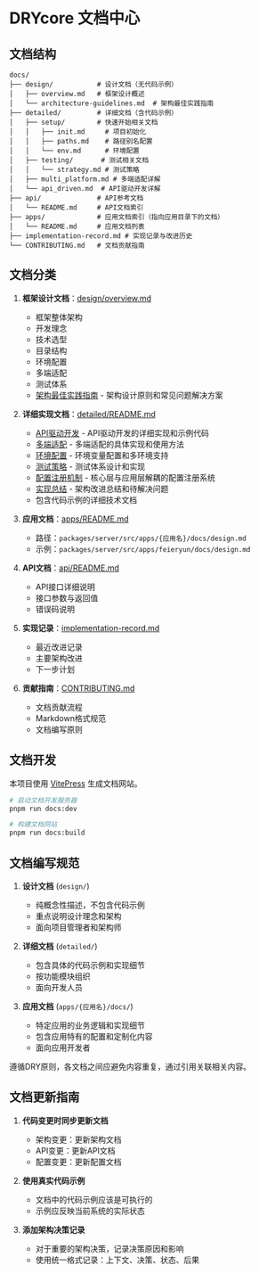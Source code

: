 # DRYcore 文档中心

## 文档结构

```
docs/
├── design/           # 设计文档（无代码示例）
│   ├── overview.md   # 框架设计概述
│   └── architecture-guidelines.md  # 架构最佳实践指南
├── detailed/         # 详细文档（含代码示例）
│   ├── setup/        # 快速开始相关文档
│   │   ├── init.md     # 项目初始化
│   │   ├── paths.md    # 路径别名配置
│   │   └── env.md      # 环境配置
│   ├── testing/       # 测试相关文档
│   │   └── strategy.md # 测试策略
│   ├── multi_platform.md # 多端适配详解
│   └── api_driven.md  # API驱动开发详解
├── api/              # API参考文档
│   └── README.md     # API文档索引
├── apps/             # 应用文档索引（指向应用目录下的文档）
│   └── README.md     # 应用文档列表
├── implementation-record.md # 实现记录与改进历史
└── CONTRIBUTING.md   # 文档贡献指南
```

## 文档分类

1. **框架设计文档**：[design/overview.md](design/overview.md)
   - 框架整体架构
   - 开发理念
   - 技术选型
   - 目录结构
   - 环境配置
   - 多端适配
   - 测试体系
   - [架构最佳实践指南](design/architecture-guidelines.md) - 架构设计原则和常见问题解决方案

2. **详细实现文档**：[detailed/README.md](detailed/README.md)
   - [API驱动开发](detailed/api_driven.md) - API驱动开发的详细实现和示例代码
   - [多端适配](detailed/multi_platform.md) - 多端适配的具体实现和使用方法
   - [环境配置](detailed/setup/env.md) - 环境变量配置和多环境支持
   - [测试策略](detailed/testing/strategy.md) - 测试体系设计和实现
   - [配置注册机制](detailed/config-registry.md) - 核心层与应用层解耦的配置注册系统
   - [实现总结](detailed/implementation-summary.md) - 架构改进总结和待解决问题
   - 包含代码示例的详细技术文档

3. **应用文档**：[apps/README.md](apps/README.md)
   - 路径：`packages/server/src/apps/{应用名}/docs/design.md`
   - 示例：`packages/server/src/apps/feieryun/docs/design.md`

4. **API文档**：[api/README.md](api/README.md)
   - API接口详细说明
   - 接口参数与返回值
   - 错误码说明

5. **实现记录**：[implementation-record.md](implementation-record.md)
   - 最近改进记录
   - 主要架构改进
   - 下一步计划

6. **贡献指南**：[CONTRIBUTING.md](CONTRIBUTING.md)
   - 文档贡献流程
   - Markdown格式规范
   - 文档编写原则

## 文档开发

本项目使用 [VitePress](https://vitepress.dev/) 生成文档网站。

```bash
# 启动文档开发服务器
pnpm run docs:dev

# 构建文档网站
pnpm run docs:build
```

## 文档编写规范

1. **设计文档** (`design/`)
   - 纯概念性描述，不包含代码示例
   - 重点说明设计理念和架构
   - 面向项目管理者和架构师

2. **详细文档** (`detailed/`)
   - 包含具体的代码示例和实现细节
   - 按功能模块组织
   - 面向开发人员

3. **应用文档** (`apps/{应用名}/docs/`)
   - 特定应用的业务逻辑和实现细节
   - 包含应用特有的配置和定制化内容
   - 面向应用开发者

遵循DRY原则，各文档之间应避免内容重复，通过引用关联相关内容。 

## 文档更新指南

1. **代码变更时同步更新文档**
   - 架构变更：更新架构文档
   - API变更：更新API文档
   - 配置变更：更新配置文档
   
2. **使用真实代码示例**
   - 文档中的代码示例应该是可执行的
   - 示例应反映当前系统的实际状态
   
3. **添加架构决策记录**
   - 对于重要的架构决策，记录决策原因和影响
   - 使用统一格式记录：上下文、决策、状态、后果 